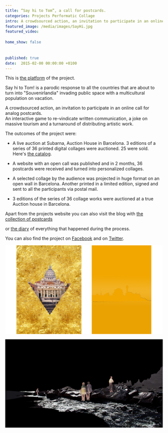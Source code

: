 ```yaml
---
title: “Say hi to Tom”, a call for postcards.
categories: Projects Performatic Collage
intro: A crowdsourced action, an invitation to participate in an online call for analog postcards.
featured_image: /media/images/SayHi.jpg
featured_video: 

home_show: false


published: true
date:  2015-02-00 00:00:00 +0100
---
```


This is [the platform](http://www.christinaschultz.com/postcards/) of the project.  

Say hi to Tom! is a parodic response to all the countries that are about to turn into "Souvenirlandia" invading public space with a multicultural population on vacation.  

A crowdsourced action, an invitation to participate in an online call for analog postcards.  
An interactive game to re-vindicate written 
communication, a joke on massive tourism and a turnaround of distributing artistic work.  

The outcomes of the project were: 

* A live auction at Subarna, Auction House in Barcelona. 3 editions of a series of 36 printed digital collages were auctioned. 25 were sold. Here's [the catalog](/media/pdf/1423861538-CATALOGO-SUBARNA.pdf).  

* A website with an open call was published and in 2 months, 36 postcards were received and turned into personalized collages.  

* A selected collage by the audience was projected in huge format on an open wall in Barcelona. Another printed in a limited edition, signed and sent to all the participants via postal mail.  

+ 3 editions of the series of 36 collage works were auctioned at a true Auction house in Barcelona.


Apart from the projects website you can also visit the blog with [the collection of postcards](http://tomsalbum.tumblr.com/)

or [the diary](http://tomtomsdiary.tumblr.com/) of everything that happened during the process.

You can also find the project on [Facebook](https://www.facebook.com/callforpostcards/) and on [Twitter](https://twitter.com/SayHiTothom).

![image](/media/images/SayHi2.jpg)

![image](/media/images/SayHi3.jpg)
